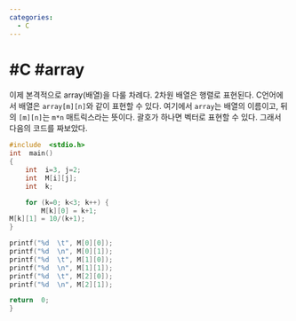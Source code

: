 ```yaml
---
categories:
  - C
---
```


# #C #array

이제 본격적으로 array(배열)을 다룰 차례다. 2차원 배열은 행렬로 표현된다. C언어에서 배열은 `array[m][n]`와 같이 표현할 수 있다. 여기에서 `array`는 배열의 이름이고, 뒤의 `[m][n]`는 `m*n` 매트릭스라는 뜻이다. 괄호가 하나면 벡터로 표현할 수 있다. 그래서 다음의 코드를 짜보았다.

```c
#include  <stdio.h>
int  main()
{
	int  i=3, j=2;
	int  M[i][j];
	int  k;

	for (k=0; k<3; k++) {
		M[k][0] = k+1;
M[k][1] = 10/(k+1);
}

printf("%d  \t", M[0][0]);
printf("%d  \n", M[0][1]);
printf("%d  \t", M[1][0]);
printf("%d  \n", M[1][1]);
printf("%d  \t", M[2][0]);
printf("%d  \n", M[2][1]);

return  0;
}
```

<!--stackedit_data:
eyJoaXN0b3J5IjpbMTMyMzkzNTZdfQ==
-->